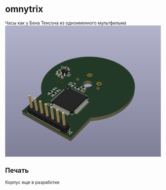 # omnytrix
Часы как у Бена Тенсона из одноименного мультфильма
![](img/2023-09-27_01-54.png)
## Печать
Корпус еще в разработке
